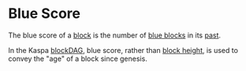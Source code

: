 # Blue Score

The blue score of a [block](../blocks/) is the number of [blue blocks](blue-set/#blue-block) in its [past](../blockdag/past.md).

In the Kaspa [blockDAG](../blockdag/), blue score, rather than [block height](../../glossary.md#block-height), is used to convey the "age" of a block since genesis.


